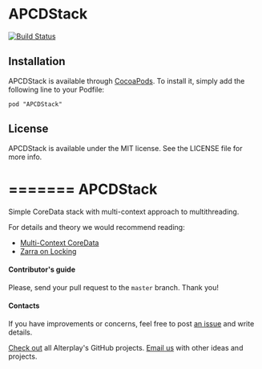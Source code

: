 # APCDStack 

[![Build Status](https://travis-ci.org/deszip/APCDStack.svg?branch=master)](https://travis-ci.org/deszip/APCDStack)

## Installation

APCDStack is available through [CocoaPods](http://cocoapods.org). To install
it, simply add the following line to your Podfile:

    pod "APCDStack"

## License

APCDStack is available under the MIT license. See the LICENSE file for more info.

=======
APCDStack
==============

Simple CoreData stack with multi-context approach to multithreading.

For details and theory we would recommend reading:
* [Multi-Context CoreData](http://www.cocoanetics.com/2012/07/multi-context-coredata/)
* [Zarra on Locking](http://www.cocoanetics.com/2013/02/zarra-on-locking/)

#### Contributor's guide
Please, send your pull request to the `master` branch. Thank you!

#### Contacts

If you have improvements or concerns, feel free to post [an issue](https://github.com/deszip/APCDStack/issues) and write details.

[Check out](https://github.com/Alterplay) all Alterplay's GitHub projects.
[Email us](mailto:igor@alterplay.com) with other ideas and projects.
